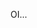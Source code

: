 OI...
            <link rel="stylesheet" type='text/css' href="https://cdn.jsdelivr.net/gh/devicons/devicon@latest/devicon.min.css" />
          
